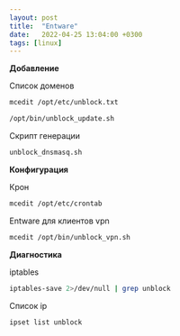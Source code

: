 ```yaml
---
layout: post
title:  "Entware"
date:   2022-04-25 13:04:00 +0300
tags: [linux]
---
```


**Добавление**

Список доменов

```bash
mcedit /opt/etc/unblock.txt
```

```bash
/opt/bin/unblock_update.sh
```

Скрипт генерации

```bash
unblock_dnsmasq.sh
```

**Конфигурация**

Крон

```bash
mcedit /opt/etc/crontab
```


Entware для клиентов vpn

```bash
mcedit /opt/bin/unblock_vpn.sh
```

**Диагностика**

iptables

```bash
iptables-save 2>/dev/null | grep unblock
```

Список ip

```bash
ipset list unblock
```